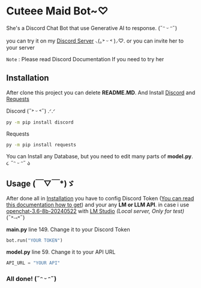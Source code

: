 # Cuteee Maid Bot~♡ 

She's a Discord Chat Bot that use Generative AI to response. (˶ᵔ ᵕ ᵔ˶)

you can try it on my [Discord Server](https://discord.gg/xbkDcayn6T) ⸜(｡˃ ᵕ ˂ )⸝♡. or you can invite her to your server

`Note` : Please read Discord Documentation If you need to try her

## Installation

After clone this project you can delete **README.MD**. And Install [Discord](https://discordpy.readthedocs.io/en/stable/) and [Requests](https://pypi.org/project/requests/)

Discord (˶˃ ᵕ ˂˶) .ᐟ.ᐟ
```bash
py -m pip install discord
```

Requests
```bash
py -m pip install requests
```

You can Install any Database, but you need to edit many parts of **model.py**. ૮ ˶ᵔ ᵕ ᵔ˶ ა

## Usage (￣▽￣*)ゞ

After done all in [Installation](#Installation) you have to config Discord Token ([You can read this documentation how to get](https://discord.com/developers/docs/topics/oauth2)) and your any **LM or LLM API**. in case i use [openchat-3.6-8b-20240522](https://huggingface.co/lmstudio-community/openchat-3.6-8b-20240522-GGUF) with [LM Studio](https://lmstudio.ai) *(Local server, Only for test)* (˶˃⤙˂˶)

**main.py** line 149. Change it to your Discord Token
```python
bot.run("YOUR TOKEN")
```

**model.py** line 59. Change it to your API URL
```python
API_URL = "YOUR API"
```

### All done! (˶ᵔ ᵕ ᵔ˶)